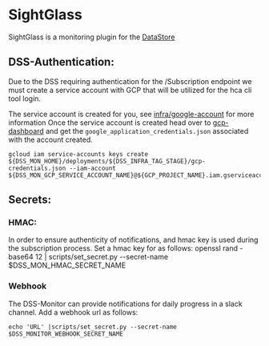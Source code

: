 # SightGlass

SightGlass is a monitoring plugin for the [DataStore](https://github.com/HumanCellAtlas/data-store)

## DSS-Authentication:

Due to the DSS requiring authentication for the /Subscription endpoint we must create a service account with GCP
that will be utilized for the hca cli tool login.

The service account is created for you, see [infra/google-account](infra/google-account) for more information
Once the service account is created head over to [gcp-dashboard](https://console.developers.google.com/) and get the
`google_application_credentials.json` associated with the account created. 

```
gcloud iam service-accounts keys create ${DSS_MON_HOME}/deployments/${DSS_INFRA_TAG_STAGE}/gcp-credentials.json --iam-account ${DSS_MON_GCP_SERVICE_ACCOUNT_NAME}@${GCP_PROJECT_NAME}.iam.gserviceaccount.com
```

## Secrets:

### HMAC:

In order to ensure authenticity of notifications, and hmac key is used during the subscription process.
Set a hmac key for as follows:
	openssl rand -base64 12 | scripts/set_secret.py --secret-name $DSS_MON_HMAC_SECRET_NAME

### Webhook

The DSS-Monitor can provide notifications for daily progress in a slack channel. Add a webhook url as follows:

	echo 'URL' |scripts/set_secret.py --secret-name $DSS_MONITOR_WEBHOOK_SECRET_NAME
